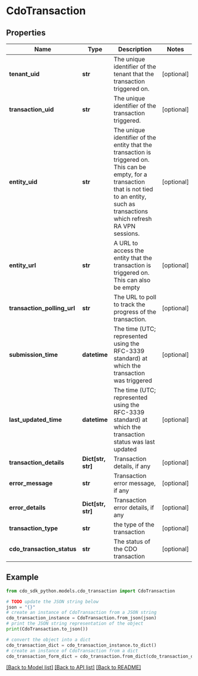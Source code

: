 # CdoTransaction


## Properties

Name | Type | Description | Notes
------------ | ------------- | ------------- | -------------
**tenant_uid** | **str** | The unique identifier of the tenant that the transaction triggered on. | [optional] 
**transaction_uid** | **str** | The unique identifier of the transaction triggered. | [optional] 
**entity_uid** | **str** | The unique identifier of the entity that the transaction is triggered on. This can be empty, for a transaction that is not tied to an entity, such as transactions which refresh RA VPN sessions. | [optional] 
**entity_url** | **str** | A URL to access the entity that the transaction is triggered on. This can also be empty | [optional] 
**transaction_polling_url** | **str** | The URL to poll to track the progress of the transaction. | [optional] 
**submission_time** | **datetime** | The time (UTC; represented using the RFC-3339 standard) at which the transaction was triggered | [optional] 
**last_updated_time** | **datetime** | The time (UTC; represented using the RFC-3339 standard) at which the transaction status was last updated | [optional] 
**transaction_details** | **Dict[str, str]** | Transaction details, if any | [optional] 
**error_message** | **str** | Transaction error message, if any | [optional] 
**error_details** | **Dict[str, str]** | Transaction error details, if any | [optional] 
**transaction_type** | **str** | the type of the transaction | [optional] 
**cdo_transaction_status** | **str** | The status of the CDO transaction | [optional] 

## Example

```python
from cdo_sdk_python.models.cdo_transaction import CdoTransaction

# TODO update the JSON string below
json = "{}"
# create an instance of CdoTransaction from a JSON string
cdo_transaction_instance = CdoTransaction.from_json(json)
# print the JSON string representation of the object
print(CdoTransaction.to_json())

# convert the object into a dict
cdo_transaction_dict = cdo_transaction_instance.to_dict()
# create an instance of CdoTransaction from a dict
cdo_transaction_form_dict = cdo_transaction.from_dict(cdo_transaction_dict)
```
[[Back to Model list]](../README.md#documentation-for-models) [[Back to API list]](../README.md#documentation-for-api-endpoints) [[Back to README]](../README.md)


